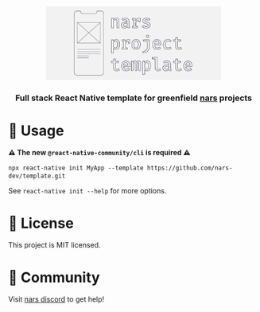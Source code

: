 <p align="center">
  <img width="70%" src="./assets/header_image.png">
</p>
<h3 align="center">
  Full stack React Native template for greenfield <a href="https://github.com/nars-dev/nars">nars</a> projects
</h3>

# 🚀 Usage

**⚠️ The new `@react-native-community/cli` is required ⚠️**

```
npx react-native init MyApp --template https://github.com/nars-dev/template.git
```

See `react-native init --help` for more options.

# 📃 License

This project is MIT licensed.

# 👾 Community

Visit [nars discord](https://discord.gg/ubsun8r) to get help!
